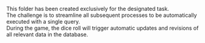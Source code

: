 This folder has been created exclusively for the designated task.</br>
The challenge is to streamline all subsequent processes to be automatically executed with a single query.</br>
During the game, the dice roll will trigger automatic updates and revisions of all relevant data in the database.</br>

